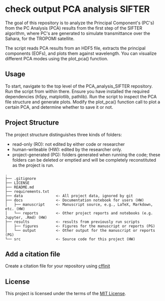 # check output PCA analysis SIFTER

The goal of this repository is to analyze the Principal Component's (PC's) from the PC Analysis (PCA) results from the first step of the SIFTER algorithm, where PC's are generated to simulate transmittance over the Sahara, for the TROPOMI satellite.

The script reads PCA results from an HDF5 file, extracts the principal components (EOFs), and plots them against wavelength. You can visualize different PCA modes using the plot_pca() function.

## Usage
To start, navigate to the top level of the PCA_analysis_SIFTER repository. Run the script from within there.
Ensure you have installed the required dependencies (h5py, matplotlib, pathlib).
Run the script to inspect the PCA file structure and generate plots.
Modify the plot_pca() function call to plot a certain PCA, and determine whether to save it or not.

## Project Structure

The project structure distinguishes three kinds of folders:
- read-only (RO): not edited by either code or researcher
- human-writeable (HW): edited by the researcher only.
- project-generated (PG): folders generated when running the code; these folders can be deleted or emptied and will be completely reconstituted as the project is run.

```
.
├── .gitignore
├── LICENSE
├── README.md
├── requirements.txt
├── data               <- All project data, ignored by git
├── docs               <- Documentation notebook for users (HW)
│   ├── manuscript     <- Manuscript source, e.g., LaTeX, Markdown, etc. (HW)
│   └── reports        <- Other project reports and notebooks (e.g. Jupyter, .Rmd) (HW)
├── results            <- results from previously run scripts
│   ├── figures        <- Figures for the manuscript or reports (PG)
│   └── output         <- Other output for the manuscript or reports (PG)
└── src                <- Source code for this project (HW)

```

## Add a citation file
Create a citation file for your repository using [cffinit](https://citation-file-format.github.io/cff-initializer-javascript/#/)

## License

This project is licensed under the terms of the [MIT License](/LICENSE).
